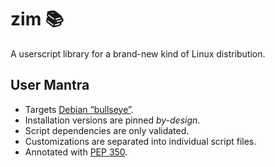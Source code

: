 <!-- This Source Code Form is subject to the terms of the Mozilla Public
   - License, v. 2.0. If a copy of the MPL was not distributed with this
   - file, You can obtain one at https://mozilla.org/MPL/2.0/. -->

# zim 📚
A userscript library for a brand-new kind of Linux distribution.

## User Mantra
- Targets [Debian “bullseye”](https://www.debian.org/releases/bullseye/).
- Installation versions are pinned *by-design*.
- Script dependencies are only validated.
- Customizations are separated into individual script files.
- Annotated with [PEP 350](https://peps.python.org/pep-0350/).
